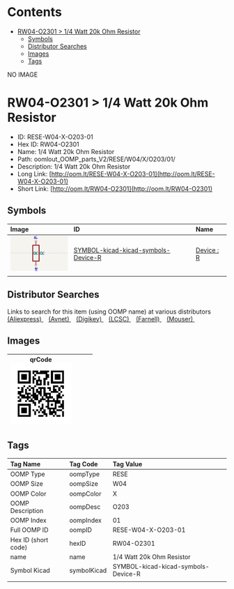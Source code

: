 



Contents
========

* [RW04-O2301 > 1/4 Watt 20k Ohm Resistor](#rw04-o2301--14-watt-20k-ohm-resistor)
	* [Symbols](#symbols)
	* [Distributor Searches](#distributor-searches)
	* [Images](#images)
	* [Tags](#tags)
  
NO IMAGE  
# RW04-O2301 > 1/4 Watt 20k Ohm Resistor

- ID: RESE-W04-X-O203-01
- Hex ID: RW04-O2301
- Name: 1/4 Watt 20k Ohm Resistor
- Path: oomlout_OOMP_parts_V2/RESE/W04/X/O203/01/
- Description: 1/4 Watt 20k Ohm Resistor
- Long Link: [http://oom.lt/RESE-W04-X-O203-01](http://oom.lt/RESE-W04-X-O203-01)
- Short Link: [http://oom.lt/RW04-O2301](http://oom.lt/RW04-O2301)

## Symbols
  

|Image|ID|Name|
| :--- | :--- | :--- |
|[![](https://raw.githubusercontent.com/oomlout/oomlout_OOMP_eda_V2/main/SYMBOL/kicad/kicad-symbols/Device/R/image_140.png)](https://github.com/oomlout/oomlout_OOMP_eda_V2/tree/main/SYMBOL/kicad/kicad-symbols/Device/R/)|[SYMBOL-kicad-kicad-symbols-Device-R](https://github.com/oomlout/oomlout_OOMP_eda_V2/tree/main/SYMBOL/kicad/kicad-symbols/Device/R/)|[Device : R](https://github.com/oomlout/oomlout_OOMP_eda_V2/tree/main/SYMBOL/kicad/kicad-symbols/Device/R/)|
||||

## Distributor Searches
  
Links to search for this item (using OOMP name) at various distributors  
[(Aliexpress) ](https://www.aliexpress.com/wholesale?SearchText=1/4+Watt+20k+Ohm+Resistor)&nbsp;&nbsp;&nbsp;[(Avnet) ](https://www.avnet.com/shop/us/search/1/4+Watt+20k+Ohm+Resistor)&nbsp;&nbsp;&nbsp;[(Digikey) ](https://www.digikey.co.uk/en/products/result?s=1/4+Watt+20k+Ohm+Resistor)&nbsp;&nbsp;&nbsp;[(LCSC) ](https://www.lcsc.com/search?q=1/4+Watt+20k+Ohm+Resistor)&nbsp;&nbsp;&nbsp;[(Farnell) ](https://uk.farnell.com/search?st=1/4+Watt+20k+Ohm+Resistor)&nbsp;&nbsp;&nbsp;[(Mouser) ](https://www.mouser.com/c/?q=1/4+Watt+20k+Ohm+Resistor)&nbsp;&nbsp;&nbsp;
## Images
  

|qrCode<br>[![](https://raw.githubusercontent.com/oomlout/oomlout_OOMP_parts_V2/main/RESE/W04/X/O203/01/qrCode_140.png)](https://github.com/oomlout/oomlout_OOMP_parts_V2/tree/main/RESE/W04/X/O203/01/qrCode.png)||||
| :---: | :---: | :---: | :---: |

## Tags
  

|Tag Name|Tag Code|Tag Value|
| :--- | :--- | :--- |
|OOMP Type|oompType|RESE|
|OOMP Size|oompSize|W04|
|OOMP Color|oompColor|X|
|OOMP Description|oompDesc|O203|
|OOMP Index|oompIndex|01|
|Full OOMP ID|oompID|RESE-W04-X-O203-01|
|Hex ID (short code)|hexID|RW04-O2301|
|name|name|1/4 Watt 20k Ohm Resistor|
|Symbol Kicad|symbolKicad|SYMBOL-kicad-kicad-symbols-Device-R|
||||

